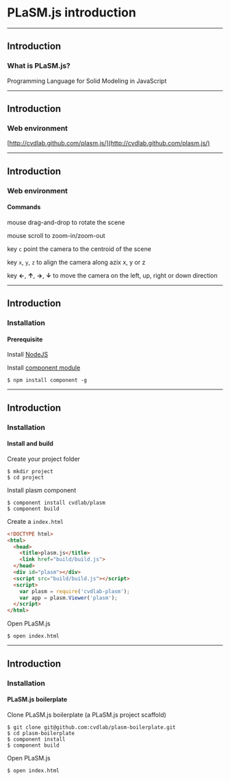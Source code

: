 # PLaSM.js introduction

- - -

## Introduction

### What is PLaSM.js?

Programming Language for Solid Modeling in JavaScript

- - -

## Introduction

### Web environment

[http://cvdlab.github.com/plasm.js/](http://cvdlab.github.com/plasm.js/)

- - - 

## Introduction

### Web environment

#### Commands

mouse drag-and-drop to rotate the scene

mouse scroll to zoom-in/zoom-out

key `c` point the camera to the centroid of the scene

key `x`, `y`, `z` to align the camera along azix x, y or z

key **&larr;**, **&uarr;**, **&rarr;**, **&darr;** to move the camera on the left, up, right or down direction

- - - 

## Introduction

### Installation

#### Prerequisite

Install [NodeJS](http://nodejs.org/)

Install [component module](https://npmjs.org/package/component)

    $ npm install component -g

- - - 

## Introduction

### Installation

#### Install and build

Create your project folder

    $ mkdir project
    $ cd project

Install plasm component

    $ component install cvdlab/plasm
    $ component build

Create a `index.html`

```html
<!DOCTYPE html>
<html>
  <head>
    <title>plasm.js</title>
    <link href="build/build.js">
  </head>
  <div id="plasm"></div>    
  <script src="build/build.js"></script>
  <script>
    var plasm = require('cvdlab-plasm');
    var app = plasm.Viewer('plasm');
  </script>
</html>
```

Open PLaSM.js

    $ open index.html

- - -

## Introduction

### Installation

#### PLaSM.js boilerplate

Clone PLaSM.js boilerplate (a PLaSM.js project scaffold)

    $ git clone git@github.com:cvdlab/plasm-boilerplate.git
    $ cd plasm-boilerplate
    $ component install
    $ component build

Open PLaSM.js

    $ open index.html
    
